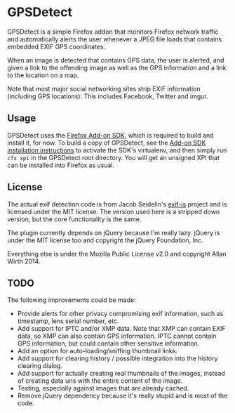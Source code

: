 # GPSDetect
GPSDetect is a simple Firefox addon that monitors Firefox network traffic and
automatically alerts the user whenever a JPEG file loads that contains
embedded EXIF GPS coordinates.

When an image is detected that contains GPS data, the user is alerted, and
given a link to the offending image as well as the GPS information and a link
to the location on a map.

Note that most major social networking sites strip EXIF information (including
GPS locations). This includes Facebook, Twitter and imgur.

## Usage

GPSDetect uses the [Firefox Add-on SDK][1], which is required to build and
install it, for now. To build a copy of GPSDetect, see the
[Add-on SDK installation instructions][2] to activate the SDK's
virtualenv, and then simply run `cfx xpi` in the GPSDetect root directory.
You will get an unsigned XPI that can be installed into Firefox as usual.

## License
The actual exif detection code is from Jacob Seidelin's [exif-js] project and
is licensed under the MIT license. The version used here is a stripped down
version, but the core functionality is the same.

The plugin currently depends on jQuery because I'm really lazy. jQuery is under
the MIT license too and copyright the jQuery Foundation, Inc.

Everything else is under the Mozilla Public License v2.0 and copyright
Allan Wirth 2014.

## TODO
The following improvements could be made:

- Provide alerts for other privacy compromising exif information, such as
  timestamp, lens serial number, etc.
- Add support for IPTC and/or XMP data. Note that XMP can contain EXIF data,
  so XMP can also contain GPS information. IPTC cannot contain GPS information,
  but could contain other sensitive information.
- Add an option for auto-loading/sniffing thumbnail links.
- Add support for clearing history / possible integration into the history
  clearing dialog.
- Add support for actually creating real thumbnails of the images, instead of
  creating data uris with the entire content of the image.
- Testing, especially against images that are already cached.
- Remove jQuery dependency because it's really stupid and is most of the code.


[1]: https://developer.mozilla.org/en-US/Add-ons/SDK
[2]: https://developer.mozilla.org/en-US/Add-ons/SDK/Tutorials/Installation
[exif-js]: https://github.com/jseidelin/exif-js